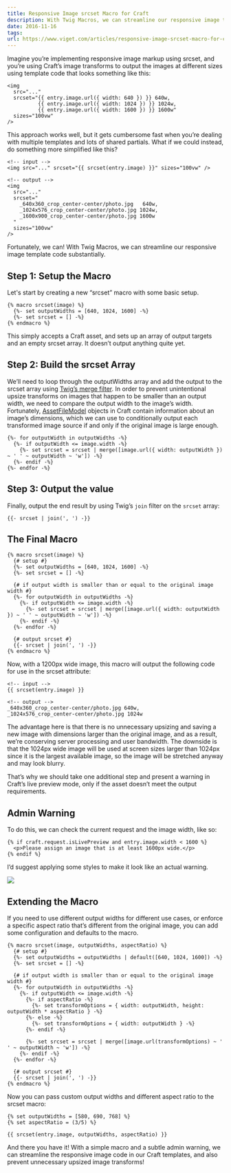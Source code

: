 ```yaml
---
title: Responsive Image srcset Macro for Craft
description: With Twig Macros, we can streamline our responsive image template code substantially.
date: 2016-11-16
tags:
url: https://www.viget.com/articles/responsive-image-srcset-macro-for-craft/
---
```


Imagine you’re implementing responsive image markup using srcset, and you’re using Craft’s image transforms to output the images at different sizes using template code that looks something like this:

```twig
<img
  src="..."
  srcset="{{ entry.image.url({ width: 640 }) }} 640w,
          {{ entry.image.url({ width: 1024 }) }} 1024w,
          {{ entry.image.url({ width: 1600 }) }} 1600w"
  sizes="100vw"
/>
```

This approach works well, but it gets cumbersome fast when you’re dealing with multiple templates and lots of shared partials. What if we could instead, do something more simplified like this?

```twig
<!-- input -->
<img src="..." srcset="{{ srcset(entry.image) }}" sizes="100vw" />

<!-- output -->
<img
  src="..."
  srcset="
    _640x360_crop_center-center/photo.jpg   640w,
    _1024x576_crop_center-center/photo.jpg 1024w,
    _1600x900_crop_center-center/photo.jpg 1600w
  "
  sizes="100vw"
/>
```

Fortunately, we can! With Twig Macros, we can streamline our responsive image template code substantially.

## Step 1: Setup the Macro

Let's start by creating a new “srcset” macro with some basic setup.

```twig
{% macro srcset(image) %}
  {%- set outputWidths = [640, 1024, 1600] -%}
  {%- set srcset = [] -%}
{% endmacro %}
```

This simply accepts a Craft asset, and sets up an array of output targets and an empty srcset array. It doesn’t output anything quite yet.

## Step 2: Build the srcset Array

We’ll need to loop through the outputWidths array and add the output to the srcset array using [Twig’s merge filter](http://twig.sensiolabs.org/doc/filters/merge.html). In order to prevent unintentional upsize transforms on images that happen to be smaller than an output width, we need to compare the output width to the image’s width. Fortunately, [AssetFileModel](https://craftcms.com/docs/templating/assetfilemodel) objects in Craft contain information about an image’s dimensions, which we can use to conditionally output each transformed image source if and only if the original image is large enough.

```twig
{%- for outputWidth in outputWidths -%}
  {%- if outputWidth <= image.width -%}
    {%- set srcset = srcset | merge([image.url({ width: outputWidth }) ~ ' ' ~ outputWidth ~ 'w']) -%}
  {%- endif -%}
{%- endfor -%}
```

## Step 3: Output the value

Finally, output the end result by using Twig’s `join` filter on the `srcset` array:

```twig
{{- srcset | join(', ') -}}
```

## The Final Macro

```twig
{% macro srcset(image) %}
  {# setup #}
  {%- set outputWidths = [640, 1024, 1600] -%}
  {%- set srcset = [] -%}

  {# if output width is smaller than or equal to the original image width #}
  {%- for outputWidth in outputWidths -%}
    {%- if outputWidth <= image.width -%}
      {%- set srcset = srcset | merge([image.url({ width: outputWidth }) ~ ' ' ~ outputWidth ~ 'w']) -%}
    {%- endif -%}
  {%- endfor -%}

  {# output srcset #}
  {{- srcset | join(', ') -}}
{% endmacro %}
```

Now, with a 1200px wide image, this macro will output the following code for use in the srcset attribute:

```twig
<!-- input -->
{{ srcset(entry.image) }}

<!-- output -->
_640x360_crop_center-center/photo.jpg 640w,
_1024x576_crop_center-center/photo.jpg 1024w
```

The advantage here is that there is no unnecessary upsizing and saving a new image with dimensions larger than the original image, and as a result, we’re conserving server processing and user bandwidth. The downside is that the 1024px wide image will be used at screen sizes larger than 1024px since it is the largest available image, so the image will be stretched anyway and may look blurry.

That’s why we should take one additional step and present a warning in Craft’s live preview mode, only if the asset doesn’t meet the output requirements.

## Admin Warning

To do this, we can check the current request and the image width, like so:

```twig
{% if craft.request.isLivePreview and entry.image.width < 1600 %}
  <p>Please assign an image that is at least 1600px wide.</p>
{% endif %}
```

I’d suggest applying some styles to make it look like an actual warning.

![](https://viget.imgix.net/craft-admin-warning.png?auto=format%2Ccompress&crop=focalpoint&fit=crop&fp-x=0.5&fp-y=0.5&ixlib=php-3.3.1&q=90&w=1280&s=fb62b75ed01d27dcfb1412a8bdddce9f)

## Extending the Macro

If you need to use different output widths for different use cases, or enforce a specific aspect ratio that’s different from the original image, you can add some configuration and defaults to the macro.

```twig
{% macro srcset(image, outputWidths, aspectRatio) %}
  {# setup #}
  {%- set outputWidths = outputWidths | default([640, 1024, 1600]) -%}
  {%- set srcset = [] -%}

  {# if output width is smaller than or equal to the original image width #}
  {%- for outputWidth in outputWidths -%}
    {%- if outputWidth <= image.width -%}
      {%- if aspectRatio -%}
        {%- set transformOptions = { width: outputWidth, height: outputWidth * aspectRatio } -%}
      {%- else -%}
        {%- set transformOptions = { width: outputWidth } -%}
      {%- endif -%}

      {%- set srcset = srcset | merge([image.url(transformOptions) ~ ' ' ~ outputWidth ~ 'w']) -%}
    {%- endif -%}
  {%- endfor -%}

  {# output srcset #}
  {{- srcset | join(', ') -}}
{% endmacro %}
```

Now you can pass custom output widths and different aspect ratio to the srcset macro:

```twig
{% set outputWidths = [580, 690, 768] %}
{% set aspectRatio = (3/5) %}

{{ srcset(entry.image, outputWidths, aspectRatio) }}
```

And there you have it! With a simple macro and a subtle admin warning, we can streamline the responsive image code in our Craft templates, and also prevent unnecessary upsized image transforms!
